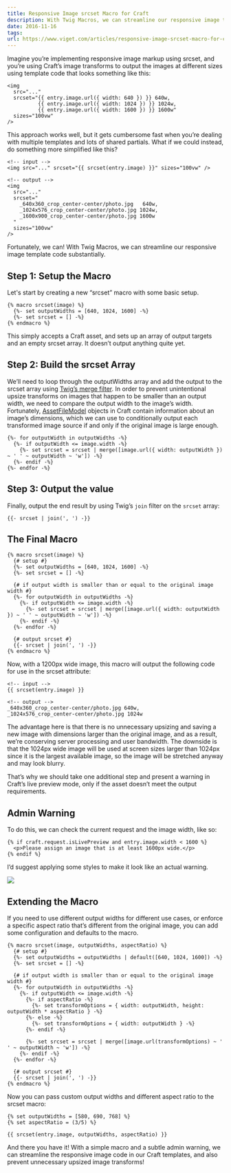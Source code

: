 ```yaml
---
title: Responsive Image srcset Macro for Craft
description: With Twig Macros, we can streamline our responsive image template code substantially.
date: 2016-11-16
tags:
url: https://www.viget.com/articles/responsive-image-srcset-macro-for-craft/
---
```


Imagine you’re implementing responsive image markup using srcset, and you’re using Craft’s image transforms to output the images at different sizes using template code that looks something like this:

```twig
<img
  src="..."
  srcset="{{ entry.image.url({ width: 640 }) }} 640w,
          {{ entry.image.url({ width: 1024 }) }} 1024w,
          {{ entry.image.url({ width: 1600 }) }} 1600w"
  sizes="100vw"
/>
```

This approach works well, but it gets cumbersome fast when you’re dealing with multiple templates and lots of shared partials. What if we could instead, do something more simplified like this?

```twig
<!-- input -->
<img src="..." srcset="{{ srcset(entry.image) }}" sizes="100vw" />

<!-- output -->
<img
  src="..."
  srcset="
    _640x360_crop_center-center/photo.jpg   640w,
    _1024x576_crop_center-center/photo.jpg 1024w,
    _1600x900_crop_center-center/photo.jpg 1600w
  "
  sizes="100vw"
/>
```

Fortunately, we can! With Twig Macros, we can streamline our responsive image template code substantially.

## Step 1: Setup the Macro

Let's start by creating a new “srcset” macro with some basic setup.

```twig
{% macro srcset(image) %}
  {%- set outputWidths = [640, 1024, 1600] -%}
  {%- set srcset = [] -%}
{% endmacro %}
```

This simply accepts a Craft asset, and sets up an array of output targets and an empty srcset array. It doesn’t output anything quite yet.

## Step 2: Build the srcset Array

We’ll need to loop through the outputWidths array and add the output to the srcset array using [Twig’s merge filter](http://twig.sensiolabs.org/doc/filters/merge.html). In order to prevent unintentional upsize transforms on images that happen to be smaller than an output width, we need to compare the output width to the image’s width. Fortunately, [AssetFileModel](https://craftcms.com/docs/templating/assetfilemodel) objects in Craft contain information about an image’s dimensions, which we can use to conditionally output each transformed image source if and only if the original image is large enough.

```twig
{%- for outputWidth in outputWidths -%}
  {%- if outputWidth <= image.width -%}
    {%- set srcset = srcset | merge([image.url({ width: outputWidth }) ~ ' ' ~ outputWidth ~ 'w']) -%}
  {%- endif -%}
{%- endfor -%}
```

## Step 3: Output the value

Finally, output the end result by using Twig’s `join` filter on the `srcset` array:

```twig
{{- srcset | join(', ') -}}
```

## The Final Macro

```twig
{% macro srcset(image) %}
  {# setup #}
  {%- set outputWidths = [640, 1024, 1600] -%}
  {%- set srcset = [] -%}

  {# if output width is smaller than or equal to the original image width #}
  {%- for outputWidth in outputWidths -%}
    {%- if outputWidth <= image.width -%}
      {%- set srcset = srcset | merge([image.url({ width: outputWidth }) ~ ' ' ~ outputWidth ~ 'w']) -%}
    {%- endif -%}
  {%- endfor -%}

  {# output srcset #}
  {{- srcset | join(', ') -}}
{% endmacro %}
```

Now, with a 1200px wide image, this macro will output the following code for use in the srcset attribute:

```twig
<!-- input -->
{{ srcset(entry.image) }}

<!-- output -->
_640x360_crop_center-center/photo.jpg 640w,
_1024x576_crop_center-center/photo.jpg 1024w
```

The advantage here is that there is no unnecessary upsizing and saving a new image with dimensions larger than the original image, and as a result, we’re conserving server processing and user bandwidth. The downside is that the 1024px wide image will be used at screen sizes larger than 1024px since it is the largest available image, so the image will be stretched anyway and may look blurry.

That’s why we should take one additional step and present a warning in Craft’s live preview mode, only if the asset doesn’t meet the output requirements.

## Admin Warning

To do this, we can check the current request and the image width, like so:

```twig
{% if craft.request.isLivePreview and entry.image.width < 1600 %}
  <p>Please assign an image that is at least 1600px wide.</p>
{% endif %}
```

I’d suggest applying some styles to make it look like an actual warning.

![](https://viget.imgix.net/craft-admin-warning.png?auto=format%2Ccompress&crop=focalpoint&fit=crop&fp-x=0.5&fp-y=0.5&ixlib=php-3.3.1&q=90&w=1280&s=fb62b75ed01d27dcfb1412a8bdddce9f)

## Extending the Macro

If you need to use different output widths for different use cases, or enforce a specific aspect ratio that’s different from the original image, you can add some configuration and defaults to the macro.

```twig
{% macro srcset(image, outputWidths, aspectRatio) %}
  {# setup #}
  {%- set outputWidths = outputWidths | default([640, 1024, 1600]) -%}
  {%- set srcset = [] -%}

  {# if output width is smaller than or equal to the original image width #}
  {%- for outputWidth in outputWidths -%}
    {%- if outputWidth <= image.width -%}
      {%- if aspectRatio -%}
        {%- set transformOptions = { width: outputWidth, height: outputWidth * aspectRatio } -%}
      {%- else -%}
        {%- set transformOptions = { width: outputWidth } -%}
      {%- endif -%}

      {%- set srcset = srcset | merge([image.url(transformOptions) ~ ' ' ~ outputWidth ~ 'w']) -%}
    {%- endif -%}
  {%- endfor -%}

  {# output srcset #}
  {{- srcset | join(', ') -}}
{% endmacro %}
```

Now you can pass custom output widths and different aspect ratio to the srcset macro:

```twig
{% set outputWidths = [580, 690, 768] %}
{% set aspectRatio = (3/5) %}

{{ srcset(entry.image, outputWidths, aspectRatio) }}
```

And there you have it! With a simple macro and a subtle admin warning, we can streamline the responsive image code in our Craft templates, and also prevent unnecessary upsized image transforms!
